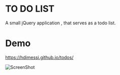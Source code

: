# TO DO LIST

A small jQuery application , that serves as a todo list.

# Demo

https://hdimessi.github.io/todos/

![ScreenShot](https://zupimages.net/up/19/09/4s4q.png)
